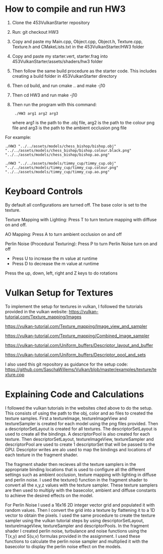 # How to compile and run HW3
1. Clone the 453VulkanStarter repository
2. Run: git checkout HW3
3. Copy and paste my Main.cpp, Object.cpp, Object.h, Texture.cpp, Texture.h and CMakeLists.txt in the 453VulkanStarter/HW3 folder
4. Copy and paste my starter.vert, starter.frag into 453VulkanStarter/assets/shaders/hw3 folder
5. Then follow the same build procedure as the starter code. This includes creating a build folder in 453VulkanStarter directory
6. Then cd build, and run cmake .. and make -j10
7. Then cd HW3 and run make -j10
8. Then run the program with this command: 

        ./HW3 arg1 arg2 arg3
        
    where arg1 is the path to the .obj file, arg2 is the path to the colour png file and arg3 is the path to the ambient occlusion png file

For example: 

    ./HW3 "../../assets/models/chess_bishop/bishop.obj" "../../assets/models/chess_bishop/bishop.colour.black.png" "../../assets/models/chess_bishop/bishop.ao.png"

    ./HW3 "../../assets/models/timmy_cup/timmy_cup.obj" "../../assets/models/timmy_cup/timmy_cup.colour.png" "../../assets/models/timmy_cup/timmy_cup.ao.png"


# Keyboard Controls
By default all configurations are turned off. The base color is set to the texture. 

Texture Mapping with Lighting: Press T to turn texture mapping with diffuse on and off. 

AO Mapping: Press A to turn ambient occlusion on and off

Perlin Noise (Procedural Texturing): Press P to turn Perlin Noise turn on and off
- Press U to increase the m value at runtime
- Press D to decrease the m value at runtime

Press the up, down, left, right and Z keys to do rotations

# Vulkan Setup for Textures
To implement the setup for textures in vulkan, I followed the tutorials provided in the vulkan website: 
https://vulkan-tutorial.com/Texture_mapping/Images

https://vulkan-tutorial.com/Texture_mapping/Image_view_and_sampler

https://vulkan-tutorial.com/Texture_mapping/Combined_image_sampler

https://vulkan-tutorial.com/Uniform_buffers/Descriptor_layout_and_buffer

https://vulkan-tutorial.com/Uniform_buffers/Descriptor_pool_and_sets

I also used this git repository as guidance for the setup code: https://github.com/SaschaWillems/Vulkan/blob/master/examples/texture/texture.cpp


# Explaining Code and Calculations
I followed the vulkan tutorials in the websites cited above to do the setup. This consists of using the path to the obj, color and ao files to created the texture samples. First a textureImage, textureImageView and textureSampler is created for each model using the png files provided. Then a descriptorSetLayout is created for all textures. The descriptorSetLayout is used to create all the bindings. A descriptorPool is also created for each texture. Then descriptorSetLayout, textureImageView, textureSampler and descriptorPool are used to create 1 descriptorSet that will be passed to the GPU. Descriptor writes are alo used to map the bindings and locations of each texture in the fragment shader. 

The fragment shader then recieves all the texture samplers in the appropriate binding locations that is used to configure all the different settings such as ambient occlusion, texture mapping with lighting in diffuse and perlin noise. I used the texture() function in the fragment shader to convert all the x,y,z values with the texture sampler. These texture samplers are then used to multiply with the basecolor, ambient and diffuse constants to achieve the desired effects on the model.

For Perlin Noise I used a 16x16 2D integer vector grid and populated it with random values. Then I convert the grid into a texture by flattening it to a 1D vector to obtain the pixels. I used the same procedure to create the texture sampler using the vulkan tutorial steps by using descriptorSetLayout, textureImageView, textureSampler and descriptorPools. In the fragment shader I created perlin noise, turbulance and noise functions using the T(x,y) and S(u,v) formulas provided in the assignment. I used these functions to calculate the perlin noise sampler and multiplied it with the basecolor to display the perlin noise effect on the models.